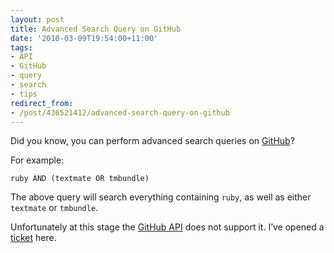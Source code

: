 ```yaml
---
layout: post
title: Advanced Search Query on GitHub
date: '2010-03-09T19:54:00+11:00'
tags:
- API
- GitHub
- query
- search
- tips
redirect_from:
- /post/436521412/advanced-search-query-on-github
---
```

Did you know, you can perform advanced search queries on [GitHub](http://github.com/)?

For example:

```
ruby AND (textmate OR tmbundle)
```

The above query will search everything containing `ruby`, as well as either `textmate` or `tmbundle`.

Unfortunately at this stage the [GitHub API](http://develop.github.com/) does not support it. I’ve opened a [ticket](http://support.github.com/discussions/feature-requests/740-api-query-language-support-for-and-and-or) here.

